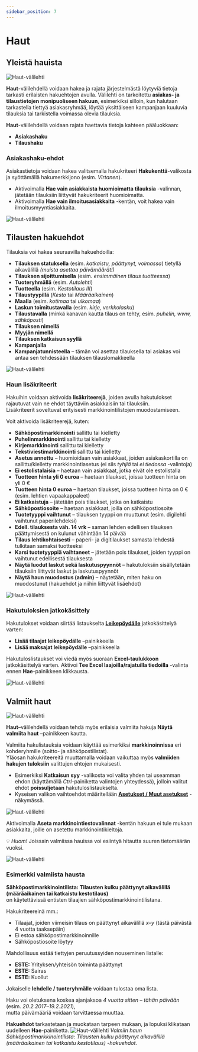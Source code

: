 ```yaml
---
sidebar_position: 7
---
```


# Haut

## Yleistä hauista

![Haut-välilehti](/img/ohjeet/haut.png)

**Haut**-välilehdellä voidaan hakea ja rajata järjestelmästä löytyviä tietoja tarkasti erilaisten hakuehtojen avulla. Välilehti on tarkoitettu **asiakas- ja tilaustietojen monipuoliseen hakuun**, esimerkiksi silloin, kun halutaan tarkastella tiettyä asiakasryhmää, löytää yksittäiseen kampanjaan kuuluvia tilauksia tai tarkistella voimassa olevia tilauksia. 

**Haut**-välilehdellä voidaan rajata haettavia tietoja kahteen pääluokkaan:

- **Asiakashaku**  
- **Tilaushaku**

### Asiakashaku-ehdot

Asiakastietoja voidaan hakea valitsemalla hakukriteeri **Hakukenttä**-valikosta ja syöttämällä hakumerkkijono (esim. *Virtanen*).

- Aktivoimalla **Hae vain asiakkaista huomioimatta tilauksia** -valinnan, jätetään tilauksiin liittyvät hakukriteerit huomioimatta.  
- Aktivoimalla **Hae vain ilmoitusasiakkaita** -kentän, voit hakea vain ilmoitusmyyntiasiakkaita.

![Haut-välilehti](/img/ohjeet/haut2.png)

## Tilausten hakuehdot

Tilauksia voi hakea seuraavilla hakuehdoilla:

- **Tilauksen statuksella** (esim. *katkaistu, päättynyt, voimassa*) tietyllä aikavälillä *(muista asettaa päivämäärät!)*  
- **Tilauksen sijoittumisella** (esim. *ensimmäinen tilaus tuotteessa*)  
- **Tuoteryhmällä** (esim. *Autolehti*)  
- **Tuotteella** (esim. *Kestotilaus III*)  
- **Tilaustyypillä** (*Kesto* tai *Määräaikainen*)  
- **Maalla** (esim. *kotimaa* tai *ulkomaa*)  
- **Laskun toimitustavalla** (esim. *kirje, verkkolasku*)  
- **Tilaustavalla** (minkä kanavan kautta tilaus on tehty, esim. *puhelin, www, sähköposti*)  
- **Tilauksen nimellä**  
- **Myyjän nimellä**  
- **Tilauksen katkaisun syyllä**  
- **Kampanjalla**  
- **Kampanjatunnisteella** – tämän voi asettaa tilauksella tai asiakas voi antaa sen tehdessään tilauksen tilauslomakkeella

![Haut-välilehti](/img/ohjeet/haut3.png)

### Haun lisäkriteerit

Hakuihin voidaan aktivoida **lisäkriteerejä**, joiden avulla hakutulokset rajautuvat vain ne ehdot täyttäviin asiakkaisiin tai tilauksiin.  
Lisäkriteerit soveltuvat erityisesti markkinointilistojen muodostamiseen.

Voit aktivoida lisäkriteerejä, kuten:

- **Sähköpostimarkkinointi** sallittu tai kielletty  
- **Puhelinmarkkinointi** sallittu tai kielletty  
- **Kirjemarkkinointi** sallittu tai kielletty  
- **Tekstiviestimarkkinointi** sallittu tai kielletty  
- **Asetus annettu** – huomioidaan vain asiakkaat, joiden asiakaskortilla on sallittu/kielletty markkinointiasetus (ei siis *tyhjiä* tai *ei tiedossa* -valintoja)  
- **Ei estolistalaisia** – haetaan vain asiakkaat, jotka eivät ole estolistalla  
- **Tuotteen hinta yli 0 euroa** – haetaan tilaukset, joissa tuotteen hinta on yli 0 €  
- **Tuotteen hinta 0 euroa** – haetaan tilaukset, joissa tuotteen hinta on 0 € (esim. lehtien vapaakappaleet)  
- **Ei katkaistuja** – jätetään pois tilaukset, jotka on katkaistu  
- **Sähköpostiosoite** – haetaan asiakkaat, joilla on sähköpostiosoite  
- **Tuotetyyppi vaihtunut** – tilauksen tyyppi on muuttunut (esim. digilehti vaihtunut paperilehdeksi)  
- **Edell. tilauksesta väh. 14 vrk** – saman lehden edellisen tilauksen päättymisestä on kulunut vähintään 14 päivää  
- **Tilaus lehtikohtaisesti** – paperi- ja digitilaukset samasta lehdestä tulkitaan samaksi tuotteeksi  
- **Karsi tuotetyyppiä vaihtaneet** – jätetään pois tilaukset, joiden tyyppi on vaihtunut edellisestä tilauksesta  
- **Näytä luodut laskut sekä laskutuspyynnöt** – hakutuloksiin sisällytetään tilauksiin liittyvät laskut ja laskutuspyynnöt  
- **Näytä haun muodostus (admin)** – näytetään, miten haku on muodostunut (hakuehdot ja niihin liittyvät lisäehdot)

![Haut-välilehti](/img/ohjeet/haut4.png)

### Hakutuloksien jatkokäsittely

Hakutulokset voidaan siirtää listaukselta **[Leikepöydälle](/docs/ohjeet/yleiset_ominaisuudet/leikepoyta)** jatkokäsittelyä varten:
- **Lisää tilaajat leikepöydälle** –painikkeella  
- **Lisää maksajat leikepöydälle** –painikkeella  

Hakutuloslistaukset voi viedä myös suoraan **Excel-taulukkoon** jatkokäsittelyä varten. Aktivoi **Tee Excel laajoilla/rajatuilla tiedoilla** -valinta ennen **Hae**-painikkeen klikkausta.

![Haut-välilehti](/img/ohjeet/haut5.png)

## Valmiit haut

![Haut-välilehti](/img/ohjeet/valmiithaut1.png)

**Haut**–välilehdellä voidaan tehdä myös erilaisia valmiita hakuja **Näytä valmiita haut** –painikkeen kautta.

Valmiita hakulistauksia voidaan käyttää esimerkiksi **markkinoinnissa** eri kohderyhmille (soitto- ja sähköpostilistat).  
Yläosan hakukriteereitä muuttamalla voidaan vaikuttaa myös **valmiiden hakujen tuloksiin** valittujen ehtojen mukaisesti.

- Esimerkiksi **Katkaisun syy** -valikosta voi valita yhden tai useamman ehdon (käyttämällä *Ctrl*-painiketta valintojen yhteydessä), jolloin valitut ehdot **poissuljetaan** hakutuloslistaukselta.  
- Kyseisen valikon vaihtoehdot määritellään **[Asetukset / Muut asetukset](/docs/ohjeet/asetukset#muut-asetukset)** -näkymässä.

![Haut-välilehti](/img/ohjeet/estot.png)

Aktivoimalla **Aseta markkinointiestovalinnat** -kentän hakuun ei tule mukaan asiakkaita, joille on asetettu markkinointikieltoja.

💡 *Huom!* Joissain valmiissa hauissa voi esiintyä hitautta suuren tietomäärän vuoksi.

![Haut-välilehti](/img/ohjeet/valmiithaut.png)

### Esimerkki valmiista hausta

**Sähköpostimarkkinointilista: Tilausten kulku päättynyt aikavälillä (määräaikainen tai katkaistu kestotilaus)**  
on käytettävissä entisten tilaajien sähköpostimarkkinointilistana.

Hakukriteereinä mm.:

- Tilaajat, joiden viimeisin tilaus on päättynyt aikavälillä *x–y* (tästä päivästä 4 vuotta taaksepäin)  
- Ei estoa sähköpostimarkkinoinnille  
- Sähköpostiosoite löytyy  

Mahdollisuus estää tiettyjen peruutussyiden nouseminen listalle:

- **ESTE:** Yrityksen/yhteisön toiminta päättynyt  
- **ESTE:** Sairas  
- **ESTE:** Kuollut  

Jokaiselle **lehdelle / tuoteryhmälle** voidaan tulostaa oma lista.  

Haku voi oletuksena koskea ajanjaksoa *4 vuotta sitten – tähän päivään* (esim. *20.2.2017–19.2.2021*),  
mutta päivämääriä voidaan tarvittaessa muuttaa.

**Hakuehdot** tarkastetaan ja muokataan tarpeen mukaan, ja lopuksi klikataan uudelleen **Hae**-painiketta.
![Haut-välilehti](/img/ohjeet/valmiithaut3.png)
*Valmiin haun Sähköpostimarkkinointilista: Tilausten kulku päättynyt aikavälillä (määräaikainen tai katkaistu kestotilaus) -hakuehdot.*